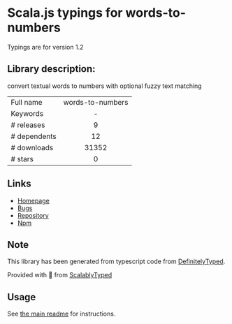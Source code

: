 
# Scala.js typings for words-to-numbers

Typings are for version 1.2

## Library description:
convert textual words to numbers with optional fuzzy text matching

|                    |                 |
| ------------------ | :-------------: |
| Full name          | words-to-numbers |
| Keywords           | - |
| # releases         | 9 |
| # dependents       | 12 |
| # downloads        | 31352 |
| # stars            | 0 |

## Links
- [Homepage](https://github.com/finnfiddle/words-to-numbers)
- [Bugs](https://github.com/finnfiddle/words-to-numbers/issues)
- [Repository](https://github.com/finnfiddle/words-to-numbers)
- [Npm](https://www.npmjs.com/package/words-to-numbers)
    


## Note
This library has been generated from typescript code from [DefinitelyTyped](https://definitelytyped.org).

Provided with :purple_heart: from [ScalablyTyped](https://github.com/oyvindberg/ScalablyTyped)

## Usage
See [the main readme](../../readme.md) for instructions.


